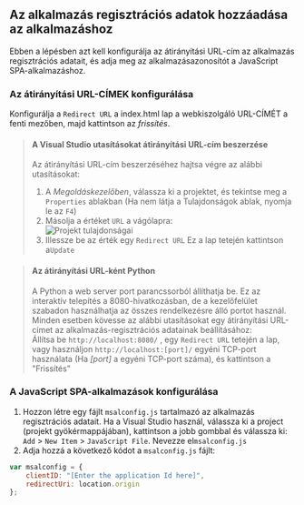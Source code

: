 ## <a name="add-the-applications-registration-information-to-your-app"></a>Az alkalmazás regisztrációs adatok hozzáadása az alkalmazáshoz

Ebben a lépésben azt kell konfigurálja az átirányítási URL-cím az alkalmazás regisztrációs adatait, és adja meg az alkalmazásazonosítót a JavaScript SPA-alkalmazáshoz.

### <a name="configure-redirect-url"></a>Az átirányítási URL-CÍMEK konfigurálása

Konfigurálja a `Redirect URL` a index.html lap a webkiszolgáló URL-CÍMÉT a fenti mezőben, majd kattintson az *frissítés*.


> #### <a name="visual-studio-instructions-for-obtaining-redirect-url"></a>A Visual Studio utasításokat átirányítási URL-cím beszerzése
> Az átirányítási URL-cím beszerzéséhez hajtsa végre az alábbi utasításokat:
> 1.    A *Megoldáskezelőben*, válassza ki a projektet, és tekintse meg a `Properties` ablakban (Ha nem látja a Tulajdonságok ablak, nyomja le az `F4`)
> 2.    Másolja a értéket `URL` a vágólapra:<br/> ![Projekt tulajdonságai](media/active-directory-develop-guidedsetup-javascriptspa-configure/vs-project-properties-screenshot.png)<br />
> 3.    Illessze be az érték egy `Redirect URL` Ez a lap tetején kattintson a`Update`

<p/>

> #### <a name="setting-redirect-url-for-python"></a>Az átirányítási URL-ként Python
> A Python a web server port parancssorból állíthatja be. Ez az interaktív telepítés a 8080-hivatkozásban, de a kezelőfelület szabadon használhatja az összes rendelkezésre álló portot használ. Minden esetben kövesse az alábbi utasításokat egy átirányítási URL-címet az alkalmazás-regisztrációs adatainak beállításához:<br/>
> Állítsa be `http://localhost:8080/` , egy `Redirect URL` tetején a lap, vagy használjon `http://localhost:[port]/` egyéni TCP-port használata (Ha *[port]* a egyéni TCP-port száma), és kattintson a "Frissítés"

### <a name="configure-your-javascript-spa-application"></a>A JavaScript SPA-alkalmazások konfigurálása

1.  Hozzon létre egy fájlt `msalconfig.js` tartalmazó az alkalmazás regisztrációs adatait. Ha a Visual Studio használ, válassza ki a project (projekt gyökérmappájában), kattintson a jobb gombbal és válassza ki: `Add`  >  `New Item`  >  `JavaScript File`. Nevezze el`msalconfig.js`
2.  Adja hozzá a következő kódot a `msalconfig.js` fájlt:

```javascript
var msalconfig = {
    clientID: "[Enter the application Id here]",
    redirectUri: location.origin
};
``` 
